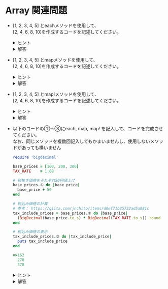 # Array 関連問題

- [1, 2, 3, 4, 5] とeachメソッドを使用して、
  <br>[2, 4, 6, 8, 10]を作成するコードを記述してください。

  <details>
    <summary>ヒント</summary>

    ```
    # [1, 2, 3, 4, 5]から[10, 20, 30, 40, 50]を作成
    result = []
    [1, 2, 3, 4, 5].each do |i|
      result << i * 10
    end
    ```

  </details>

  <details>
    <summary>解答</summary>

    ```
    # [1, 2, 3, 4, 5]から[2, 4, 6, 8, 10]を作成
    result = []
    [1, 2, 3, 4, 5].each do |i|
      result << i * 2
    end
    ```

  </details>

- [1, 2, 3, 4, 5] とmapメソッドを使用して、
  <br>[2, 4, 6, 8, 10]を作成するコードを記述してください。

  <details>
    <summary>ヒント</summary>

    ```
    # [1, 2, 3, 4, 5]から[10, 20, 30, 40, 50]を作成
    result = [1, 2, 3, 4, 5].map do |i|
      i * 10
    end
    ```

  </details>

  <details>
    <summary>解答</summary>

    ```
    # [1, 2, 3, 4, 5]から[2, 4, 6, 8, 10]を作成
    result = [1, 2, 3, 4, 5].map do |i|
      i * 2
    end
    ```

  </details>

- [1, 2, 3, 4, 5] とmap!メソッドを使用して、
  <br>[2, 4, 6, 8, 10]を作成するコードを記述してください。

  <details>
    <summary>ヒント</summary>

    ```
    # [1, 2, 3, 4, 5]から[10, 20, 30, 40, 50]を作成
    result = [1, 2, 3, 4, 5]
    result.map! do |i|
      i * 10
    end
    ```

  </details>

  <details>
    <summary>解答</summary>

    ```
    # [1, 2, 3, 4, 5]から[2, 4, 6, 8, 10]を作成
    result = [1, 2, 3, 4, 5]
    result.map! do |i|
      i * 2
    end
    ```

  </details>

- 以下のコードの①～③にeach, map, map! を記入して、コードを完成させてください。
  <br>なお、同じメソッドを複数回記入してもかまいませんし、使用しないメソッドがあっても構いません
  ```rb
  require 'bigdecimal'

  base_prices = [100, 200, 300]
  TAX_RATE    = 1.08

  # 税抜き価格をそれぞれ50円値上げ
  base_prices.① do |base_price|
    base_price + 50
  end

  # 税込み価格の計算
  # 参考： https://qiita.com/jnchito/items/d0ef71b25732ad5a881c
  tax_include_prices = base_prices.② do |base_price|
    (BigDecimal(base_price.to_s) * BigDecimal(TAX_RATE.to_s)).round
  end

  # 税込み価格の表示
  tax_include_prices.③ do |tax_include_price|
    puts tax_include_price
  end

  =>162
    270
    378
  ```

  <details>
    <summary>ヒント</summary>

    なし

  </details>

  <details>
    <summary>解答</summary>

    - ①: map!
    - ②: map
    - ③: each

  </details>

